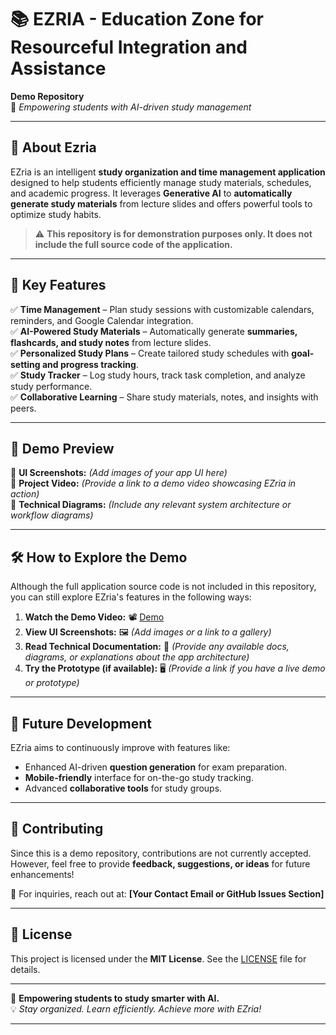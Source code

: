 # 📚 EZRIA - Education Zone for Resourceful Integration and Assistance  

**Demo Repository**  
🚀 *Empowering students with AI-driven study management*  

---

## 🌟 About Ezria  
EZria is an intelligent **study organization and time management application** designed to help students efficiently manage study materials, schedules, and academic progress. It leverages **Generative AI** to **automatically generate study materials** from lecture slides and offers powerful tools to optimize study habits.

> ⚠️ **This repository is for demonstration purposes only. It does not include the full source code of the application.**

---

## 🎯 Key Features  
✅ **Time Management** – Plan study sessions with customizable calendars, reminders, and Google Calendar integration.  
✅ **AI-Powered Study Materials** – Automatically generate **summaries, flashcards, and study notes** from lecture slides.  
✅ **Personalized Study Plans** – Create tailored study schedules with **goal-setting and progress tracking**.  
✅ **Study Tracker** – Log study hours, track task completion, and analyze study performance.  
✅ **Collaborative Learning** – Share study materials, notes, and insights with peers.  

---

## 📸 Demo Preview  
🔹 **UI Screenshots:** *(Add images of your app UI here)*  
🔹 **Project Video:** *(Provide a link to a demo video showcasing EZria in action)*  
🔹 **Technical Diagrams:** *(Include any relevant system architecture or workflow diagrams)*  

---

## 🛠️ How to Explore the Demo  
Although the full application source code is not included in this repository, you can still explore EZria's features in the following ways:  

1. **Watch the Demo Video:** 📽️ [Demo](https://www.youtube.com/watch?v=V-hTpv9-im0)
2. **View UI Screenshots:** 🖼️ *(Add images or a link to a gallery)*  
3. **Read Technical Documentation:** 📄 *(Provide any available docs, diagrams, or explanations about the app architecture)*  
4. **Try the Prototype (if available):** 🖥️ *(Provide a link if you have a live demo or prototype)*  

---

## 🚀 Future Development  
EZria aims to continuously improve with features like:  
- Enhanced AI-driven **question generation** for exam preparation.  
- **Mobile-friendly** interface for on-the-go study tracking.  
- Advanced **collaborative tools** for study groups.  

---

## 🤝 Contributing  
Since this is a demo repository, contributions are not currently accepted. However, feel free to provide **feedback, suggestions, or ideas** for future enhancements!  

📩 For inquiries, reach out at: **[Your Contact Email or GitHub Issues Section]**  

---

## 📜 License  
This project is licensed under the **MIT License**. See the [LICENSE](LICENSE) file for details.  

---

🌱 **Empowering students to study smarter with AI.**  
💡 *Stay organized. Learn efficiently. Achieve more with EZria!*  

---
